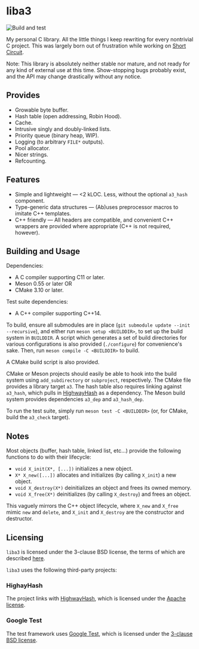 # liba3

![Build and test](https://github.com/3541/liba3/workflows/Build%20and%20test/badge.svg)

My personal C library. All the little things I keep rewriting for every
nontrivial C project. This was largely born out of frustration while working on
[Short Circuit](https://github.com/3541/short-circuit).

Note: This library is absolutely neither stable nor mature, and not ready for any kind of external
use at this time. Show-stopping bugs probably exist, and the API may change drastically without any
notice.

## Provides
- Growable byte buffer.
- Hash table (open addressing, Robin Hood).
- Cache.
- Intrusive singly and doubly-linked lists.
- Priority queue (binary heap, WIP).
- Logging (to arbitrary `FILE*` outputs).
- Pool allocator.
- Nicer strings.
- Refcounting.

## Features
- Simple and lightweight — <2 kLOC. Less, without the optional `a3_hash` component.
- Type-generic data structures — (Ab)uses preprocessor macros to imitate C++ templates.
- C++ friendly — All headers are compatible, and convenient C++ wrappers are provided where
  appropriate (C++ is not required, however).

## Building and Usage
Dependencies:
- A C compiler supporting C11 or later.
- Meson 0.55 or later OR
- CMake 3.10 or later.

Test suite dependencies:
- A C++ compiler supporting C++14.

To build, ensure all submodules are in place (`git submodule update --init --recursive`), and either
run `meson setup <BUILDDIR>`, to set up the build system in `BUILDDIR`. A script which generates a
set of build directories for various configurations is also provided (`./configure`) for
convenience's sake. Then, run `meson compile -C <BUILDDIR>` to build.

A CMake build script is also provided.

CMake or Meson projects should easily be able to hook into the build system using `add_subdirectory`
or `subproject`, respectively. The CMake file provides a library target `a3`. The hash table also
requires linking against `a3_hash`, which pulls in
[HighwayHash](https://github.com/google/highwayhash) as a dependency. The Meson build system
provides dependencies `a3_dep` and `a3_hash_dep`.

To run the test suite, simply run `meson test -C <BUILDDIR>` (or, for CMake, build the `a3_check`
target).

## Notes
Most objects (buffer, hash table, linked list, etc...) provide the following functions to do with their lifecycle:

- `void X_init(X*, [...])` initializes a new object.
- `X* X_new([...])` allocates and initializes (by calling `X_init`) a new object.
- `void X_destroy(X*)` deinitializes an object and frees its owned memory.
- `void X_free(X*)` deinitializes (by calling `X_destroy`) and frees an object.

This vaguely mirrors the C++ object lifecycle, where `X_new` and `X_free` mimic `new` and `delete`, and `X_init` and `X_destroy` are the constructor and destructor.

## Licensing

`liba3` is licensed under the 3-clause BSD license, the terms of which are
described [here](https://github.com/3541/liba3/blob/trunk/LICENSE).

`liba3` uses the following third-party projects:

### HighayHash
The project links with [HighwayHash](https://github.com/google/highwayhash),
which is licensed under the [Apache
license](https://github.com/google/highwayhash/blob/master/LICENSE).

### Google Test
The test framework uses [Google Test](https://github.com/google/googletest),
which is licensed under the [3-clause BSD
license](https://github.com/google/googletest/blob/master/LICENSE).
